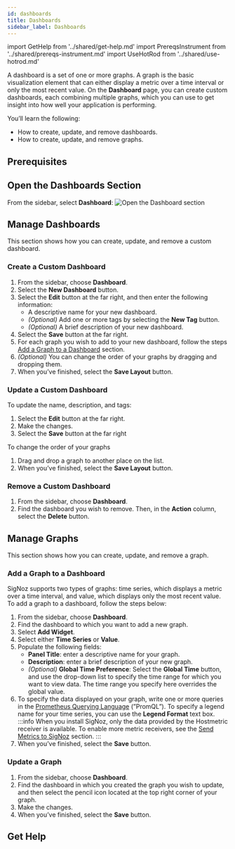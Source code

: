 ```yaml
---
id: dashboards
title: Dashboards
sidebar_label: Dashboards
---
```


import GetHelp from '../shared/get-help.md'
import PrereqsInstrument from '../shared/prereqs-instrument.md'
import UseHotRod from '../shared/use-hotrod.md'

A dashboard is a set of one or more graphs. A graph is the basic visualization element that can either display a metric over a time interval or only the most recent value. On the **Dashboard** page, you can create custom dashboards, each combining multiple graphs, which you can use to get insight into how well your application is performing.

You’ll learn the following:

- How to create, update, and remove dashboards.
- How to create, update, and remove graphs.

<UseHotRod />

## Prerequisites

<PrereqsInstrument />

## Open the Dashboards Section

From the sidebar, select **Dashboard**:
![Open the Dashboard section](/img/open-dashboard-section-v0.6.2.png)

## Manage Dashboards

This section shows how you can create, update, and remove a custom dashboard.

### Create a Custom Dashboard

1. From the sidebar, choose **Dashboard**.
2. Select the **New Dashboard** button.
3. Select the **Edit** button at the far right, and then enter the following information:
   - A descriptive name for your new dashboard.
   - *(Optional)* Add one or more tags by selecting the **New Tag** button.
   - *(Optional)* A brief description of your new dashboard.
4. Select the **Save** button at the far right.
5. For each graph you wish to add to your new dashboard, follow the steps [Add a Graph to a Dashboard](#add-a-graph-to-a-dashboard) section.
6. *(Optional)* You can change the order of your graphs by dragging and dropping them.
7. When you’ve finished, select the **Save Layout** button.

### Update a Custom Dashboard

To update the name, description, and tags:
1. Select the **Edit** button at the far right.
2. Make the changes.
3. Select the **Save** button at the far right

To change the order of your graphs
1. Drag and drop a graph  to another place on the list.
2. When you’ve finished, select the **Save Layout** button.

### Remove a Custom Dashboard

1. From the sidebar, choose **Dashboard**.
2. Find the dashboard you wish to remove. Then, in the **Action** column, select the **Delete** button.

## Manage Graphs

This section shows how you can create, update, and remove a graph.

### Add a Graph to a Dashboard

SigNoz supports two types of graphs: time series, which displays a metric over a time interval, and value, which displays only the most recent value. To add a graph to a dashboard, follow the steps below:

1. From the sidebar, choose **Dashboard**.
2. Find the dashboard to which you want to add a new graph.
3. Select **Add Widget**.
4. Select either **Time Series** or **Value**.
5. Populate the following fields:
   - **Panel Title**: enter a descriptive name for your graph.
   - **Description**: enter a brief description of your new graph.
   - *(Optional)* **Global Time Preference**: Select the **Global Time** button, and use the drop-down list to specify the time range for which you want to view data. The time range you specify here overrides the global value.
6. To specify the data displayed on your graph, write one or more queries in the [Prometheus Querying Language](https://prometheus.io/docs/prometheus/latest/querying/basics/) (”PromQL”). To specify a legend name for your time series, you can use the **Legend Format** text box.
  :::info
  When you install SigNoz, only the data provided by the Hostmetric receiver is available. To enable more metric receivers, see the [Send Metrics to SigNoz](/docs/userguide/send-metrics/) section.
  :::
7. When you’ve finished, select the **Save** button.

### Update a Graph

1. From the sidebar, choose **Dashboard**.
2. Find the dashboard in which you created the graph you wish to update, and then select the pencil icon located at the top right corner of your graph.
3. Make the changes.
4. When you’ve finished, select the **Save** button.

## Get Help

<GetHelp />
